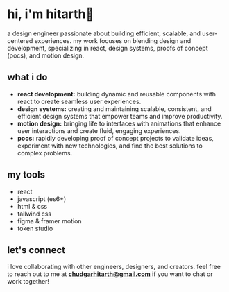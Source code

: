 # hi, i'm hitarth👋

a design engineer passionate about building efficient, scalable, and user-centered experiences. my work focuses on blending design and development, specializing in react, design systems, proofs of concept (pocs), and motion design. 

## what i do

- **react development:** building dynamic and reusable components with react to create seamless user experiences.
- **design systems:** creating and maintaining scalable, consistent, and efficient design systems that empower teams and improve productivity.
- **motion design:** bringing life to interfaces with animations that enhance user interactions and create fluid, engaging experiences.
- **pocs:** rapidly developing proof of concept projects to validate ideas, experiment with new technologies, and find the best solutions to complex problems.

## my tools

- react
- javascript (es6+)
- html & css
- tailwind css
- figma & framer motion
- token studio

## let's connect

i love collaborating with other engineers, designers, and creators. feel free to reach out to me at **[chudgarhitarth@gmail.com](mailto:chudgarhitarth@gmail.com)** if you want to chat or work together!

